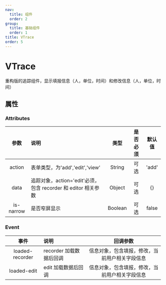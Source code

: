 ```yaml
---
nav:
  title: 组件
  order: 2
group:
  title: 基础组件
  order: 1
title: VTrace
order: 5
---
```


# VTrace

重构版的追踪组件，显示填报信息（人，单位，时间）和修改信息（人，单位，时间）

## 属性

### Attributes

|  参数  | 说明                                                          |  类型  | 是否必须 | 默认值 |
| :----: | :------------------------------------------------------------ | :----: | :------: | :----: |
| action | 表单类型，为'add','edit','view'                               | String |   可选   | 'add'  |
|  data  | 追踪对象，action='edit'必须，包含 recorder 和 editor 相关参数 | Object |   可选   |   {}   |
| is-narrow | 是否窄屏显示                                             | Boolean |   可选   |   false   |

### Event

|      事件       | 说明                    |                    回调参数                    |
| :-------------: | :---------------------- | :--------------------------------------------: |
| loaded-recorder | recorder 加载数据后回调 | 信息对象，包含填报，修改，当前用户相关字段信息 |
|   loaded-edit   | edit 加载数据后回调     | 信息对象，包含填报，修改，当前用户相关字段信息 |
